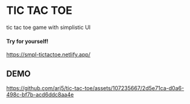 # TIC TAC TOE
tic tac toe game with simplistic UI
#### Try for yourself! 
https://smpl-tictactoe.netlify.app/

## DEMO
https://github.com/arj5/tic-tac-toe/assets/107235667/2d5e71ca-d0a6-498c-bf7b-acd6ddc8aa4e

